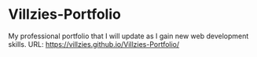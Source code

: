 # Villzies-Portfolio
My professional portfolio that I will update as I gain new web development skills.
URL: https://villzies.github.io/Villzies-Portfolio/
